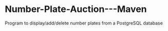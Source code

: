 # Number-Plate-Auction---Maven
Program to display/add/delete number plates from a PostgreSQL database
